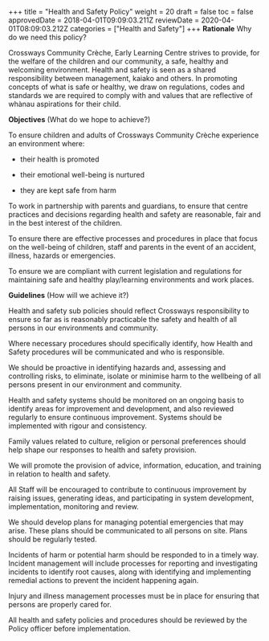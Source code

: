 +++
title = "Health and Safety Policy"
weight = 20
draft = false
toc = false
approvedDate = 2018-04-01T09:09:03.211Z
reviewDate = 2020-04-01T08:09:03.212Z
categories = ["Health and Safety"]
+++
**Rationale** Why do we need this policy?

Crossways Community Crèche, Early Learning Centre strives to provide, for the welfare of the children and our community, a safe, healthy and welcoming environment. Health and safety is seen as a shared responsibility between management, kaiako and others.  In promoting concepts of what is safe or healthy, we draw on regulations, codes and standards we are required to comply with and values that are reflective of whànau aspirations for their child.



**Objectives** (What do we hope to achieve?)



To ensure children and adults of Crossways Community Crèche experience an environment where:

* their health is promoted

* their emotional well-being is nurtured

* they are kept safe from harm

To work in partnership with parents and guardians, to ensure that centre practices and decisions regarding health and safety are reasonable, fair and in the best interest of the children.  

To ensure there are effective processes and procedures in place that focus on the well-being of children, staff and parents in the event of an accident, illness, hazards or emergencies.

To ensure we are compliant with current legislation and regulations for maintaining safe and healthy play/learning environments and work places.   



**Guidelines**  (How will we achieve it?)

Health and safety sub policies should reflect Crossways responsibility to ensure so far as is reasonably practicable the safety and health of all persons in our environments and community.

Where necessary procedures should specifically identify, how Health and Safety procedures will be communicated and who is responsible.      

We should be proactive in identifying hazards and, assessing and controlling risks, to eliminate, isolate or minimise harm to the wellbeing of all persons present in our environment and community.     

Health and safety systems should be monitored on an ongoing basis to identify areas for improvement and development, and also reviewed regularly to ensure continuous improvement. Systems should be implemented with rigour and consistency.

Family values related to culture, religion or personal preferences should help shape our responses to health and safety provision.    

We will promote the provision of advice, information, education, and training in relation to health and safety.

All Staff will be encouraged to contribute to continuous improvement by raising issues, generating ideas, and participating in system development, implementation, monitoring and review. 

We should develop plans for managing potential emergencies that may arise. These plans should be communicated to all persons on site. Plans should be regularly tested. 

Incidents of harm or potential harm should be responded to in a timely way. Incident management will include processes for reporting and investigating incidents to identify root causes, along with identifying and implementing remedial actions to prevent the incident happening again.

Injury and illness management processes must be in place for ensuring that persons are properly cared for. 



All health and safety policies and procedures should be reviewed by the Policy officer before implementation.
